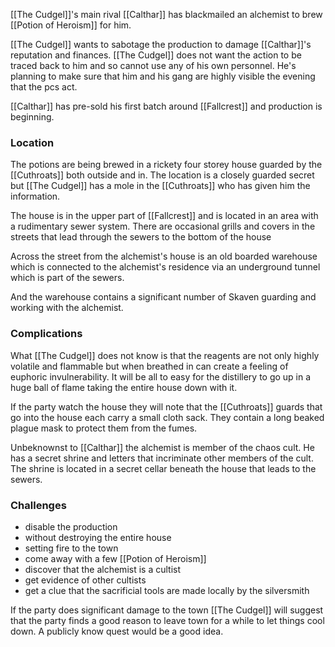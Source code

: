 [[The Cudgel]]'s main rival [[Calthar]] has blackmailed an alchemist to brew [[Potion of Heroism]] for him.

[[The Cudgel]] wants to sabotage the production to damage [[Calthar]]'s reputation and finances.  [[The Cudgel]] does not want the action to be traced back to him and so cannot use any of his own personnel.  He's planning to make sure that him and his gang are highly visible the evening that the pcs act.

[[Calthar]] has pre-sold his first batch around [[Fallcrest]] and production is beginning.

### Location

The potions are being brewed in a rickety four storey house guarded by the [[Cuthroats]] both outside and in.  The location is a closely guarded secret but [[The Cudgel]] has a mole in the [[Cuthroats]] who has given him the information.

The house is in the upper part of [[Fallcrest]] and is located in an area with a rudimentary sewer system.  There are occasional grills and covers in the streets that lead through the sewers to the bottom of the house 

Across the street from the alchemist's house is an old boarded warehouse which is connected to the alchemist's residence via an underground tunnel which is part of the sewers.

And the warehouse contains a significant number of Skaven guarding and working with the alchemist.

### Complications

What [[The Cudgel]] does not know is that the reagents are not only highly volatile and flammable but when breathed in can create a feeling of euphoric invulnerability.  It will be all to easy for the distillery to go up in a huge ball of flame taking the entire house down with it.

If the party watch the house they will note that the [[Cuthroats]] guards that go into the house each carry a small cloth sack.  They contain a long beaked plague mask to protect them from the fumes.

Unbeknownst to [[Calthar]] the alchemist is member of the chaos cult.  He has a secret shrine and letters that incriminate other members of the cult.  The shrine is located in a secret cellar beneath the house that leads to the sewers.

### Challenges

- disable the production
- without destroying the entire house
- setting fire to the town
- come away with a few [[Potion of Heroism]]
- discover that the alchemist is a cultist
- get evidence of other cultists
- get a clue that the sacrificial tools are made locally by the silversmith

If the party does significant damage to the town [[The Cudgel]] will suggest that the party finds a good reason to leave town for a while to let things cool down.  A publicly know quest would be a good idea.